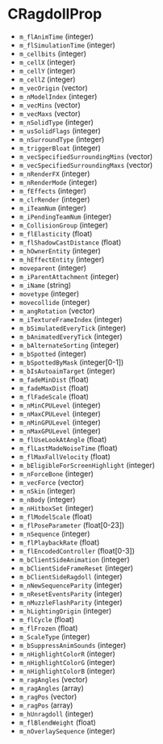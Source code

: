 # CRagdollProp

* `m_flAnimTime` (integer)
* `m_flSimulationTime` (integer)
* `m_cellbits` (integer)
* `m_cellX` (integer)
* `m_cellY` (integer)
* `m_cellZ` (integer)
* `m_vecOrigin` (vector)
* `m_nModelIndex` (integer)
* `m_vecMins` (vector)
* `m_vecMaxs` (vector)
* `m_nSolidType` (integer)
* `m_usSolidFlags` (integer)
* `m_nSurroundType` (integer)
* `m_triggerBloat` (integer)
* `m_vecSpecifiedSurroundingMins` (vector)
* `m_vecSpecifiedSurroundingMaxs` (vector)
* `m_nRenderFX` (integer)
* `m_nRenderMode` (integer)
* `m_fEffects` (integer)
* `m_clrRender` (integer)
* `m_iTeamNum` (integer)
* `m_iPendingTeamNum` (integer)
* `m_CollisionGroup` (integer)
* `m_flElasticity` (float)
* `m_flShadowCastDistance` (float)
* `m_hOwnerEntity` (integer)
* `m_hEffectEntity` (integer)
* `moveparent` (integer)
* `m_iParentAttachment` (integer)
* `m_iName` (string)
* `movetype` (integer)
* `movecollide` (integer)
* `m_angRotation` (vector)
* `m_iTextureFrameIndex` (integer)
* `m_bSimulatedEveryTick` (integer)
* `m_bAnimatedEveryTick` (integer)
* `m_bAlternateSorting` (integer)
* `m_bSpotted` (integer)
* `m_bSpottedByMask` (integer[0-1])
* `m_bIsAutoaimTarget` (integer)
* `m_fadeMinDist` (float)
* `m_fadeMaxDist` (float)
* `m_flFadeScale` (float)
* `m_nMinCPULevel` (integer)
* `m_nMaxCPULevel` (integer)
* `m_nMinGPULevel` (integer)
* `m_nMaxGPULevel` (integer)
* `m_flUseLookAtAngle` (float)
* `m_flLastMadeNoiseTime` (float)
* `m_flMaxFallVelocity` (float)
* `m_bEligibleForScreenHighlight` (integer)
* `m_nForceBone` (integer)
* `m_vecForce` (vector)
* `m_nSkin` (integer)
* `m_nBody` (integer)
* `m_nHitboxSet` (integer)
* `m_flModelScale` (float)
* `m_flPoseParameter` (float[0-23])
* `m_nSequence` (integer)
* `m_flPlaybackRate` (float)
* `m_flEncodedController` (float[0-3])
* `m_bClientSideAnimation` (integer)
* `m_bClientSideFrameReset` (integer)
* `m_bClientSideRagdoll` (integer)
* `m_nNewSequenceParity` (integer)
* `m_nResetEventsParity` (integer)
* `m_nMuzzleFlashParity` (integer)
* `m_hLightingOrigin` (integer)
* `m_flCycle` (float)
* `m_flFrozen` (float)
* `m_ScaleType` (integer)
* `m_bSuppressAnimSounds` (integer)
* `m_nHighlightColorR` (integer)
* `m_nHighlightColorG` (integer)
* `m_nHighlightColorB` (integer)
* `m_ragAngles` (vector)
* `m_ragAngles` (array)
* `m_ragPos` (vector)
* `m_ragPos` (array)
* `m_hUnragdoll` (integer)
* `m_flBlendWeight` (float)
* `m_nOverlaySequence` (integer)